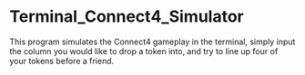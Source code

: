 # Terminal_Connect4_Simulator

This program simulates the Connect4 gameplay in the terminal, simply input the column you would like to drop a 
token into, and try to line up four of your tokens before a friend.
